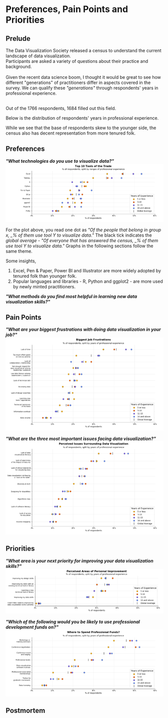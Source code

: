 Preferences, Pain Points and Priorities
===

Prelude
---
The Data Visualization Society released a census to understand the current landscape of data visualization. <br>
Participants are asked a variety of questions about their practice and background. <br><br>
Given the recent data science boom, I thought it would be great to see how different "generations" of practitioners differ in aspects covered in the survey. We can qualify these *"generations"* through respondents' years in professional experience.<br><br>

Out of the 1766 respondents, 1684 filled out this field.

Below is the distribution of respondents' years in professional experience.


While we see that the base of respondents skew to the younger side, the census also has decent representation from more tenured folk.

Preferences
---
***"What technologies do you use to visualize data?"***
<img src="/2020 Survey Viz/tech_respondents.png"></img>

For the plot above, you read one dot as *"Of the people that belong in group x, _% of them use tool Y to visualize data."*
The black tick indicates the *global average* - *"Of everyone that has answered the census, _% of them use tool Y to visualize data."*
Graphs in the following sections follow the same theme.

Some insights, 
1. Excel, Pen & Paper, Power BI and Illustrator are more widely adopted by tenured folk than younger folk.
2. Popular languages and libraries - R, Python and ggplot2 - are more used by newly minted practitioners.

***"What methods do you find most helpful in learning new data visualization skills?"***
<TO-DO>

Pain Points
---
***"What are your biggest frustrations with doing data visualization in your job?"***
<img src="/2020 Survey Viz/frus_respondents.png"></img>

***"What are the three most important issues facing data visualization?"***
<img src="/2020 Survey Viz/issu_respondents.png"></img>

Priorities
---
***"What area is your next priority for improving your data visualization skills?"***
<img src="/2020 Survey Viz/area_respondents.png"></img>

***"Which of the following would you be likely to use professional development funds on?"***
<img src="/2020 Survey Viz/devs_respondents.png"></img>


Postmortem
---
